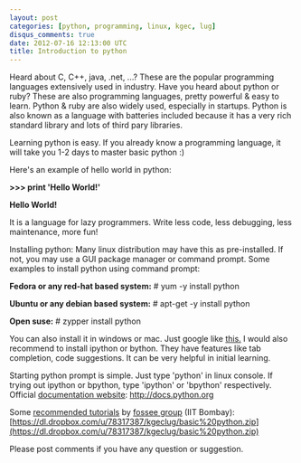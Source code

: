 ```yaml
---
layout: post
categories: [python, programming, linux, kgec, lug]
disqus_comments: true
date: 2012-07-16 12:13:00 UTC
title: Introduction to python
---
```


Heard about C, C++, java, .net, ...? These are the popular programming languages extensively used in industry. Have you heard about python or ruby? These are also programming languages, pretty powerful & easy to learn. Python & ruby are also widely used, especially in startups. Python is also known as a language with batteries included because it has a very rich standard library and lots of third pary libraries.

Learning python is easy. If you already know a programming language, it will take you 1-2 days to master basic python :)

Here's an example of hello world in python:

**>>> print 'Hello World!'**

**Hello World!**

It is a language for lazy programmers. Write less code, less debugging, less maintenance, more fun!

Installing python: Many linux distribution may have this as pre-installed. If not, you may use a GUI package manager or command prompt. Some examples to install python using command prompt:

**Fedora or any red-hat based system:** # yum -y install python

**Ubuntu or any debian based system:** # apt-get -y install python

**Open suse:** # zypper install python

You can also install it in windows or mac. Just google like [this.](http://lmgtfy.com/?q=install+python+in+windows)
I would also recommend to install ipython or bython. They have features like tab completion, code suggestions. It can be very helpful in initial learning.

Starting python prompt is simple. Just type 'python' in linux console. If trying out ipython or bpython, type 'ipython' or 'bpython' respectively. Official [documentation website](http://docs.python.org): http://docs.python.org

Some [recommended tutorials](https://dl.dropbox.com/u/78317387/kgeclug/basic%20python.zip) by [fossee group](http://fossee.in/) (IIT Bombay): [https://dl.dropbox.com/u/78317387/kgeclug/basic%20python.zip](https://dl.dropbox.com/u/78317387/kgeclug/basic%20python.zip)

Please post comments if you have any question or suggestion.
